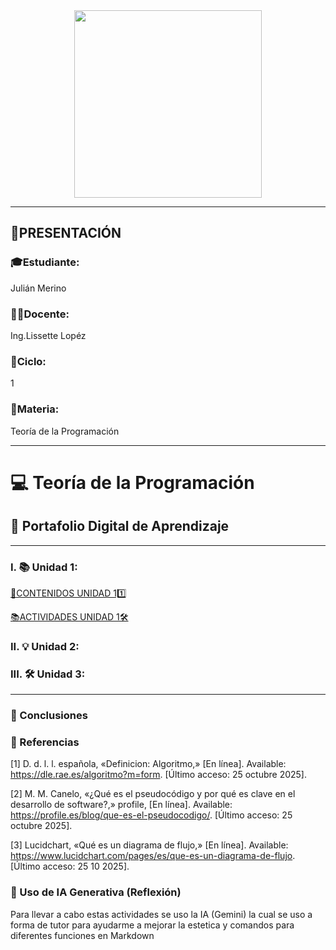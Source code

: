 <div align="center">
  <img src="https://blogger.googleusercontent.com/img/a/AVvXsEh8nLvFWvLUvbVkUF5iaK4QUUPIXLkIeGmo4onr5StjJRjruDyES-LKtqrjQ3hQ5GaH6qQR5_QEJewx7x_oZiOP1BDeJyDDE0qMjROokeIdAhmBIZ7mHICmZ19M42Y3FmDbYFqDpskE_LNZgxKf7q72yyu9klIgzUrPPbpIdgfAwSFGb6rhkcOkvrMvQf0" width="300">
</div>

---
## 📢PRESENTACIÓN

### 🎓Estudiante:

Julián Merino
### 👩‍🏫Docente: 

Ing.Lissette Lopéz
### 🔁Ciclo: 

1
### 📝Materia: 

Teoría de la Programación

---

# 💻 Teoría de la Programación
## 🚀 Portafolio Digital de Aprendizaje
---
### I. 📚 Unidad 1: 
[📁CONTENIDOS UNIDAD 11️⃣](unidad1.md)

[📚ACTIVIDADES UNIDAD 1🛠️](acividadesunidad1.md)
### II. 💡 Unidad 2: 

### III. 🛠️ Unidad 3: 

---

### 🌟 Conclusiones

### 📖 Referencias

[1] 	D. d. l. l. española, «Definicion: Algoritmo,» [En línea]. Available: https://dle.rae.es/algoritmo?m=form. [Último acceso: 25 octubre 2025].

[2] 	M. M. Canelo, «¿Qué es el pseudocódigo y por qué es clave en el desarrollo de software?,» profile, [En línea]. Available: https://profile.es/blog/que-es-el-pseudocodigo/. [Último acceso: 25 octubre 2025].

[3] 	Lucidchart, «Qué es un diagrama de flujo,» [En línea]. Available: https://www.lucidchart.com/pages/es/que-es-un-diagrama-de-flujo. [Último acceso: 25 10 2025].

### 🤖 Uso de IA Generativa (Reflexión)
Para llevar a cabo estas actividades se uso la IA (Gemini) la cual se uso a forma de tutor para ayudarme a mejorar la estetica y comandos para diferentes funciones en Markdown
